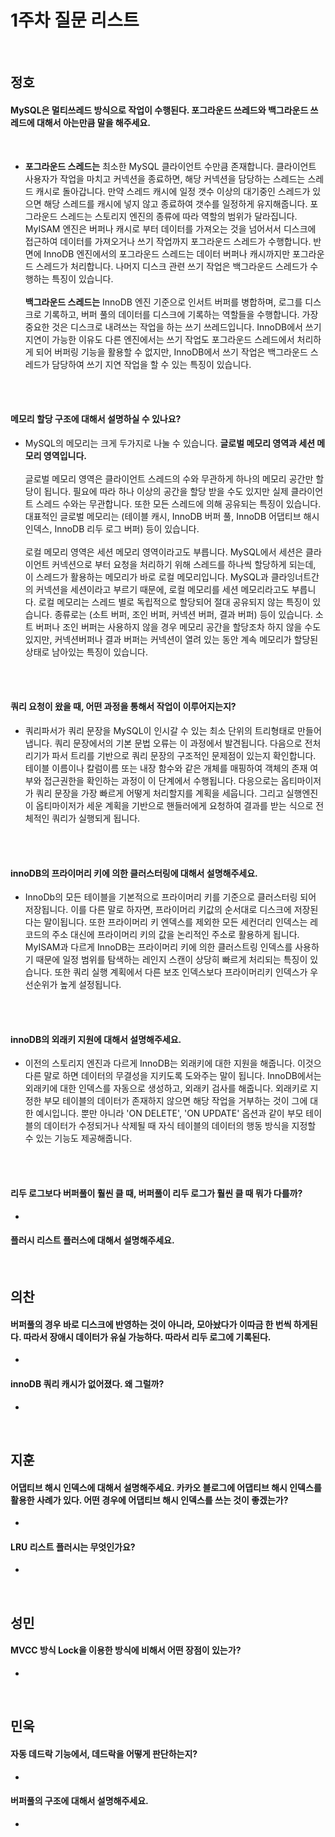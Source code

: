 # 1주차 질문 리스트

<br>

## 정호

#### MySQL은 멀티쓰레드 방식으로 작업이 수행된다. 포그라운드 쓰레드와 백그라운드 쓰레드에 대해서 아는만큼 말을 해주세요.

<br/>

* **포그라운드 스레드는** 최소한 MySQL 클라이언트 수만큼 존재합니다. 클라이언트 사용자가 작업을 마치고 커넥션을 종료하면, 해당 커넥션을 담당하는 스레드는 스레드 캐시로 돌아갑니다. 만약 스레드 캐시에 일정 갯수 이상의 대기중인 스레드가 있으면 해당 스레드를 캐시에 넣지 않고 종료하여 갯수를 일정하게 유지해줍니다. 포그라운드 스레드는 스토리지 엔진의 종류에 따라 역할의 범위가 달라집니다. MyISAM 엔진은 버퍼나 캐시로 부터 데이터를 가져오는 것을 넘어서서 디스크에 접근하여 데이터를 가져오거나 쓰기 작업까지 포그라운드 스레드가 수행합니다. 반면에 InnoDB 엔진에서의 포그라운드 스레드는 데이터 버퍼나 캐시까지만 포그라운드 스레드가 처리합니다. 나머지 디스크 관련 쓰기 작업은 백그라운드 스레드가 수행하는 특징이 있습니다. <br/><br/>
**백그라운드 스레드는** InnoDB 엔진 기준으로 인서트 버퍼를 병합하며, 로그를 디스크로 기록하고, 버퍼 풀의 데이터를 디스크에 기록하는 역할들을 수행합니다. 가장 중요한 것은 디스크로 내려쓰는 작업을 하는 쓰기 쓰레드입니다. InnoDB에서 쓰기 지연이 가능한 이유도 다른 엔진에서는 쓰기 작업도 포그라운드 스레드에서 처리하게 되어 버퍼링 기능을 활용할 수 없지만, InnoDB에서 쓰기 작업은 백그라운드 스레드가 담당하여 쓰기 지연 작업을 할 수 있는 특징이 있습니다.

<br/><br/>

#### 메모리 할당 구조에 대해서 설명하실 수 있나요?
* MySQL의 메모리는 크게 두가지로 나눌 수 있습니다. **글로벌 메모리 영역과 세션 메모리 영역입니다.** <br/><br/> 글로벌 메모리 영역은 클라이언트 스레드의 수와 무관하게 하나의 메모리 공간만 할당이 됩니다. 필요에 따라 하나 이상의 공간을 할당 받을 수도 있지만 실제 클라이언트 스레드 수와는 무관합니다. 또한 모든 스레드에 의해 공유되는 특징이 있습니다. 대표적인 글로벌 메모리는 (테이블 캐시, InnoDB 버퍼 풀, InnoDB 어댑티브 해시 인덱스, InnoDB 리두 로그 버퍼) 등이 있습니다. <br/><br/> 로컬 메모리 영역은 세션 메모리 영역이라고도 부릅니다. MySQL에서 세션은 클라이언트 커넥션으로 부터 요청을 처리하기 위해 스레드를 하나씩 할당하게 되는데, 이 스레드가 활용하는 메모리가 바로 로컬 메모리입니다. MySQL과 클라잉너트간의 커넥션을 세션이라고 부르기 때문에, 로컬 메모리를 세션 메모리라고도 부릅니다. 로컬 메모리는 스레드 별로 독립적으로 할당되어 절대 공유되지 않는 특징이 있습니다. 종류로는 (소트 버퍼, 조인 버퍼, 커넥션 버퍼, 결과 버퍼) 등이 있습니다. 소트 버퍼나 조인 버퍼는 사용하지 않을 경우 메모리 공간을 할당조차 하지 않을 수도 있지만, 커넥션버퍼나 결과 버퍼는 커넥션이 열려 있는 동안 계속 메모리가 할당된 상태로 남아있는 특징이 있습니다.

<br/><br/>

#### 쿼리 요청이 왔을 때, 어떤 과정을 통해서 작업이 이루어지는지?
* 쿼리파서가 쿼리 문장을 MySQL이 인시갈 수 있는 최소 단위의 트리형태로 만들어 냅니다. 쿼리 문장에서의 기본 문법 오류는 이 과정에서 발견됩니다. 다음으로 전처리기가 파서 트리를 기반으로 쿼리 문장의 구조적인 문제점이 있는지 확인합니다. 테이블 이름이나 칼럼이름 또는 내장 함수와 같은 개체를 매핑하여 객체의 존재 여부와 접근권한을 확인하는 과정이 이 단계에서 수행됩니다. 다응으로는 옵티마이저가 쿼리 문장을 가장 빠르게 어떻게 처리할지를 계획을 세웁니다. 그리고 실행엔진이 옵티마이저가 세운 계획을 기반으로 핸들러에게 요청하여 결과를 받는 식으로 전체적인 쿼리가 실행되게 됩니다.

<br/><br/>

#### innoDB의 프라이머리 키에 의한 클러스터링에 대해서 설명해주세요.
* InnoDb의 모든 테이블을 기본적으로 프라이머리 키를 기준으로 클러스터링 되어 저장됩니다. 이를 다른 말로 하자면, 프라이머리 키값의 순서대로 디스크에 저장된다는 말이됩니다. 또한 프라이머리 키 엔덱스를 제외한 모든 세컨더리 인덱스는 레코드의 주소 대신에 프라이머리 키의 값을 논리적인 주소로 활용하게 됩니다. MyISAM과 다르게 InnoDB는 프라이머리 키에 의한 클러스트링 인덱스를 사용하기 때문에 일정 범위를 탐색하는 레인지 스캔이 상당히 빠르게 처리되는 특징이 있습니다. 또한 쿼리 실행 계획에서 다른 보조 인덱스보다 프라이머리키 인덱스가 우선순위가 높게 설정됩니다. 

<br/><br/>

#### innoDB의 외래키 지원에 대해서 설명해주세요.
* 이전의 스토리지 엔진과 다르게 InnoDB는 외래키에 대한 지원을 해줍니다. 이것으 다른 말로 하면 데이터의 무결성을 지키도록 도와주는 말이 됩니다. InnoDB에서는 외래키에 대한 인덱스를 자동으로 생성하고, 외래키 검사를 해줍니다. 외래키로 지정한 부모 테이블의 데이터가 존재하지 않으면 해당 작업을 거부하는 것이 그에 대한 예시입니다. 뿐만 아니라 'ON DELETE', 'ON UPDATE' 옵션과 같이 부모 테이블의 데이터가 수정되거나 삭제될 때 자식 테이블의 데이터의 행동 방식을 지정할 수 있는 기능도 제공해줍니다.

<br/><br/>

#### 리두 로그보다 버퍼풀이 훨씬 클 때, 버퍼풀이 리두 로그가 훨씬 클 때 뭐가 다를까?
* 

#### 플러시 리스트 플러스에 대해서 설명해주세요.

<br>

## 의찬

#### 버퍼풀의 경우 바로 디스크에 반영하는 것이 아니라, 모아놨다가 이따금 한 번씩 하게된다. 따라서 장애시 데이터가 유실 가능하다. 따라서 리두 로그에 기록된다.
* 

#### innoDB 쿼리 캐시가 없어졌다. 왜 그럴까?
* 

<br>

## 지훈

#### 어댑티브 해시 인덱스에 대해서 설명해주세요. 카카오 블로그에 어댑티브 해시 인덱스를 활용한 사례가 있다. 어떤 경우에 어댑티브 해시 인덱스를 쓰는 것이 좋겠는가?
* 

#### LRU 리스트 플러시는 무엇인가요?
* 

<br>

## 성민

#### MVCC 방식 Lock을 이용한 방식에 비해서 어떤 장점이 있는가?
* 

<br>

## 민욱

#### 자동 데드락 기능에서, 데드락을 어떻게 판단하는지?
* 

#### 버퍼풀의 구조에 대해서 설명해주세요.
* 
